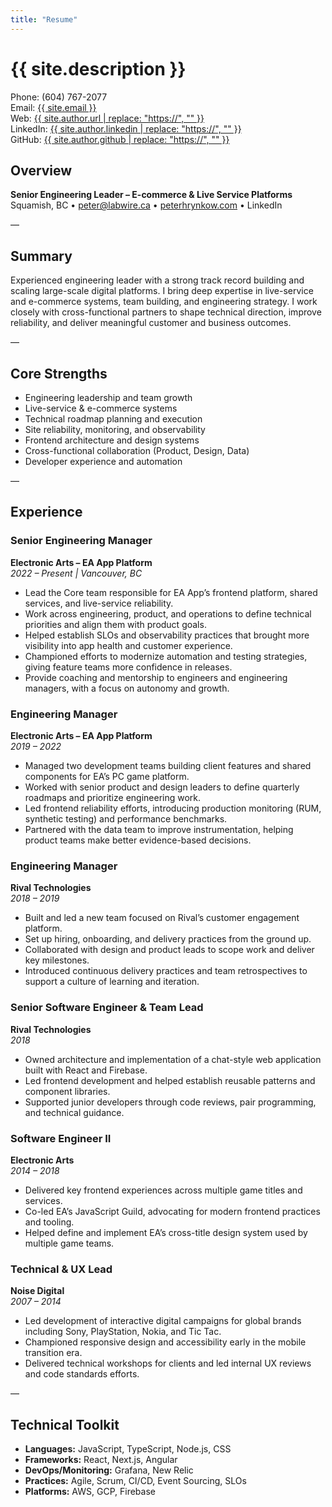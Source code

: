 ```yaml
---
title: "Resume"
---
```


# {{ site.description }}

Phone: (604) 767-2077<br>
Email: <a href="mailto: {{ site.email }}">{{ site.email }}</a><br>
Web: <a href="{{ site.author.url }}">{{ site.author.url | replace: "https://", "" }}</a><br>
LinkedIn: <a href="{{ site.author.linkedin }}">{{ site.author.linkedin | replace: "https://", "" }}</a><br>
GitHub: <a href="{{ site.author.github }}">{{ site.author.github | replace: "https://", "" }}</a>

## Overview

**Senior Engineering Leader – E-commerce & Live Service Platforms**  
Squamish, BC • peter@labwire.ca • [peterhrynkow.com](https://peterhrynkow.com) • LinkedIn  

—

## Summary  
Experienced engineering leader with a strong track record building and scaling large-scale digital platforms. I bring deep expertise in live-service and e-commerce systems, team building, and engineering strategy. I work closely with cross-functional partners to shape technical direction, improve reliability, and deliver meaningful customer and business outcomes.

—

## Core Strengths  
- Engineering leadership and team growth  
- Live-service & e-commerce systems  
- Technical roadmap planning and execution  
- Site reliability, monitoring, and observability  
- Frontend architecture and design systems  
- Cross-functional collaboration (Product, Design, Data)  
- Developer experience and automation  

—

## Experience  

### Senior Engineering Manager  
**Electronic Arts – EA App Platform**  
*2022 – Present | Vancouver, BC*  
- Lead the Core team responsible for EA App’s frontend platform, shared services, and live-service reliability.  
- Work across engineering, product, and operations to define technical priorities and align them with product goals.  
- Helped establish SLOs and observability practices that brought more visibility into app health and customer experience.  
- Championed efforts to modernize automation and testing strategies, giving feature teams more confidence in releases.  
- Provide coaching and mentorship to engineers and engineering managers, with a focus on autonomy and growth.

### Engineering Manager  
**Electronic Arts – EA App Platform**  
*2019 – 2022*  
- Managed two development teams building client features and shared components for EA’s PC game platform.  
- Worked with senior product and design leaders to define quarterly roadmaps and prioritize engineering work.  
- Led frontend reliability efforts, introducing production monitoring (RUM, synthetic testing) and performance benchmarks.  
- Partnered with the data team to improve instrumentation, helping product teams make better evidence-based decisions.

### Engineering Manager  
**Rival Technologies**  
*2018 – 2019*  
- Built and led a new team focused on Rival’s customer engagement platform.  
- Set up hiring, onboarding, and delivery practices from the ground up.  
- Collaborated with design and product leads to scope work and deliver key milestones.  
- Introduced continuous delivery practices and team retrospectives to support a culture of learning and iteration.

### Senior Software Engineer & Team Lead  
**Rival Technologies**  
*2018*  
- Owned architecture and implementation of a chat-style web application built with React and Firebase.  
- Led frontend development and helped establish reusable patterns and component libraries.  
- Supported junior developers through code reviews, pair programming, and technical guidance.

### Software Engineer II  
**Electronic Arts**  
*2014 – 2018*  
- Delivered key frontend experiences across multiple game titles and services.  
- Co-led EA’s JavaScript Guild, advocating for modern frontend practices and tooling.  
- Helped define and implement EA’s cross-title design system used by multiple game teams.

### Technical & UX Lead  
**Noise Digital**  
*2007 – 2014*  
- Led development of interactive digital campaigns for global brands including Sony, PlayStation, Nokia, and Tic Tac.  
- Championed responsive design and accessibility early in the mobile transition era.  
- Delivered technical workshops for clients and led internal UX reviews and code standards efforts.

—

## Technical Toolkit  
- **Languages:** JavaScript, TypeScript, Node.js, CSS  
- **Frameworks:** React, Next.js, Angular
- **DevOps/Monitoring:** Grafana, New Relic  
- **Practices:** Agile, Scrum, CI/CD, Event Sourcing, SLOs  
- **Platforms:** AWS, GCP, Firebase
